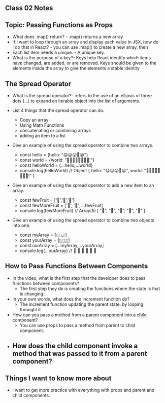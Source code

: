 ## Class 02 Notes
## Topic: Passing Functions as Props

- What does .map() return? - .map() returns a new array
- If I want to loop through an array and display each value in JSX, how do I do that in React? - you can use .map() to create a new array, then 
- Each list item needs a unique. - A unique key.
- What is the purpose of a key?- Keys help React identify which items have changed, are added, or are removed. Keys should be given to the elements inside the array to give the elements a stable identity

## The Spread Operator

- What is the spread operator?- refers to the use of an ellipsis of three dots (…) to expand an iterable object into the list of arguments.
- List 4 things that the spread operator can do.
  - Copy an array
  - Using Math Functions
  - concatenating or combining arrays
  - adding an item to a list
- Give an example of using the spread operator to combine two arrays.
  - const hello = {hello: "😋😛😜🤪😝"}
  - const world = {world: "🙂🙃😉😊😇🥰😍🤩!"}
  - const helloWorld = {...hello,...world}
  - console.log(helloWorld) // Object { hello: "😋😛😜🤪😝", world: "🙂🙃😉😊😇🥰😍🤩!" }

- Give an example of using the spread operator to add a new item to an array.
  - const fewFruit = ['🍏','🍊','🍌']
  - const fewMoreFruit = ['🍉', '🍍', ...fewFruit]
  - console.log(fewMoreFruit) //  Array(5) [ "🍉", "🍍", "🍏", "🍊", "🍌" ]


- Give an example of using the spread operator to combine two objects into one.
  - const myArray = [`🤪`,`🐻`,`🎌`]
  - const yourArray = [`🙂`,`🤗`,`🤩`]
  - const ourArray = [...myArray,...yourArray]
  - console.log(...ourArray) // 🤪 🐻 🎌 🙂 🤗 🤩

## How to Pass Functions Between Components

- In the video, what is the first step that the developer does to pass functions between components?
  - The first step they do is  creating the functions where the state is that is changing.
- In your own words, what does the increment function do? 
  - The increment function updating the parent state. by looping throught it
- How can you pass a method from a parent component into a child component?
  -  You can use props to pass a method from parent to child component.
- How does the child component invoke a method that was passed to it from a parent component?
  - 


## Things I want to know more about
- I want to get more practice with everything with props and parent and child components.
